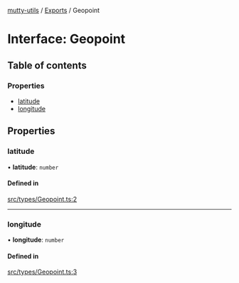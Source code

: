 [mutty-utils](../README.md) / [Exports](../modules.md) / Geopoint

# Interface: Geopoint

## Table of contents

### Properties

- [latitude](Geopoint.md#latitude)
- [longitude](Geopoint.md#longitude)

## Properties

### latitude

• **latitude**: `number`

#### Defined in

[src/types/Geopoint.ts:2](https://github.com/jonlaing/mutty-utils/blob/3ab5f76/src/types/Geopoint.ts#L2)

___

### longitude

• **longitude**: `number`

#### Defined in

[src/types/Geopoint.ts:3](https://github.com/jonlaing/mutty-utils/blob/3ab5f76/src/types/Geopoint.ts#L3)

